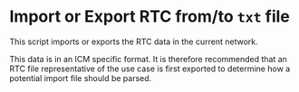 # Import or Export RTC from/to `txt` file
This script imports or exports the RTC data in the current network. 

This data is in an ICM specific format. It is therefore recommended that an RTC file representative of the use case is first exported to determine how a potential import file should be parsed.
